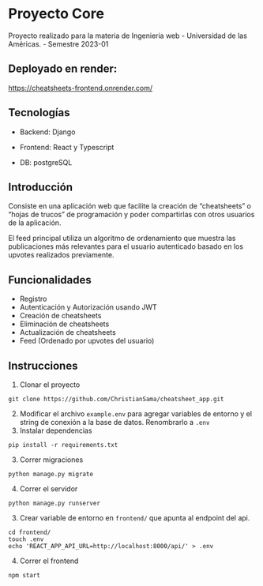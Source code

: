 # Proyecto Core
Proyecto realizado para la materia de Ingenieria web - Universidad de las Américas. - Semestre 2023-01

## Deployado en render:
https://cheatsheets-frontend.onrender.com/

## Tecnologías
- Backend: Django

- Frontend: React y Typescript

- DB: postgreSQL
## Introducción
Consiste en una aplicación web que facilite la creación de
“cheatsheets” o “hojas de trucos” de programación y poder compartirlas con 
otros usuarios de la aplicación.

El feed principal utiliza un algoritmo de ordenamiento que muestra las publicaciones más relevantes para el usuario autenticado basado en los upvotes realizados previamente.

## Funcionalidades
- Registro
- Autenticación y Autorización usando JWT
- Creación de cheatsheets
- Eliminación de cheatsheets
- Actualización de cheatsheets
- Feed (Ordenado por upvotes del usuario)

## Instrucciones
1. Clonar el proyecto
```
git clone https://github.com/ChristianSama/cheatsheet_app.git
```
2. Modificar el archivo `example.env` para agregar variables de entorno y el string de conexión a la base de datos. Renombrarlo a `.env`
3. Instalar dependencias
```
pip install -r requirements.txt
```
3. Correr migraciones
```
python manage.py migrate
```
4. Correr el servidor
```
python manage.py runserver
```
3. Crear variable de entorno en `frontend/` que apunta al endpoint del api.
```
cd frontend/
touch .env
echo 'REACT_APP_API_URL=http://localhost:8000/api/' > .env
```
4. Correr el frontend
```
npm start
```